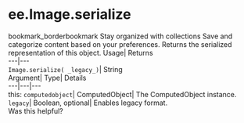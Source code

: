  
#  ee.Image.serialize
bookmark_borderbookmark Stay organized with collections  Save and categorize content based on your preferences.
Returns the serialized representation of this object. 
Usage| Returns  
---|---  
`Image.serialize( _legacy_)`| String  
Argument| Type| Details  
---|---|---  
this: `computedobject`| ComputedObject| The ComputedObject instance.  
`legacy`| Boolean, optional| Enables legacy format.  
Was this helpful?
